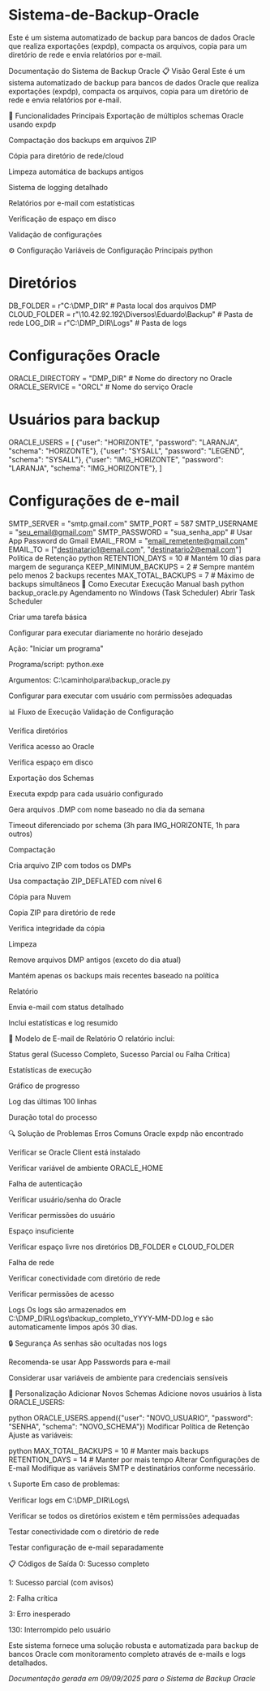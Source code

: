 # Sistema-de-Backup-Oracle
Este é um sistema automatizado de backup para bancos de dados Oracle que realiza exportações (expdp), compacta os arquivos, copia para um diretório de rede e envia relatórios por e-mail.

Documentação do Sistema de Backup Oracle
📋 Visão Geral
Este é um sistema automatizado de backup para bancos de dados Oracle que realiza exportações (expdp), compacta os arquivos, copia para um diretório de rede e envia relatórios por e-mail.

🎯 Funcionalidades Principais
Exportação de múltiplos schemas Oracle usando expdp

Compactação dos backups em arquivos ZIP

Cópia para diretório de rede/cloud

Limpeza automática de backups antigos

Sistema de logging detalhado

Relatórios por e-mail com estatísticas

Verificação de espaço em disco

Validação de configurações

⚙️ Configuração
Variáveis de Configuração Principais
python
# Diretórios
DB_FOLDER = r"C:\DMP_DIR"  # Pasta local dos arquivos DMP
CLOUD_FOLDER = r"\\10.42.92.192\Diversos\Eduardo\Backup"  # Pasta de rede
LOG_DIR = r"C:\DMP_DIR\Logs"  # Pasta de logs

# Configurações Oracle
ORACLE_DIRECTORY = "DMP_DIR"  # Nome do directory no Oracle
ORACLE_SERVICE = "ORCL"  # Nome do serviço Oracle

# Usuários para backup
ORACLE_USERS = [
    {"user": "HORIZONTE", "password": "LARANJA", "schema": "HORIZONTE"},
    {"user": "SYSALL", "password": "LEGEND", "schema": "SYSALL"},
    {"user": "IMG_HORIZONTE", "password": "LARANJA", "schema": "IMG_HORIZONTE"},
]

# Configurações de e-mail
SMTP_SERVER = "smtp.gmail.com"
SMTP_PORT = 587
SMTP_USERNAME = "seu_email@gmail.com"
SMTP_PASSWORD = "sua_senha_app"  # Usar App Password do Gmail
EMAIL_FROM = "email_remetente@gmail.com"
EMAIL_TO = ["destinatario1@email.com", "destinatario2@email.com"]
Política de Retenção
python
RETENTION_DAYS = 10  # Mantém 10 dias para margem de segurança
KEEP_MINIMUM_BACKUPS = 2  # Sempre mantém pelo menos 2 backups recentes
MAX_TOTAL_BACKUPS = 7  # Máximo de backups simultâneos
🚀 Como Executar
Execução Manual
bash
python backup_oracle.py
Agendamento no Windows (Task Scheduler)
Abrir Task Scheduler

Criar uma tarefa básica

Configurar para executar diariamente no horário desejado

Ação: "Iniciar um programa"

Programa/script: python.exe

Argumentos: C:\caminho\para\backup_oracle.py

Configurar para executar com usuário com permissões adequadas

📊 Fluxo de Execução
Validação de Configuração

Verifica diretórios

Verifica acesso ao Oracle

Verifica espaço em disco

Exportação dos Schemas

Executa expdp para cada usuário configurado

Gera arquivos .DMP com nome baseado no dia da semana

Timeout diferenciado por schema (3h para IMG_HORIZONTE, 1h para outros)

Compactação

Cria arquivo ZIP com todos os DMPs

Usa compactação ZIP_DEFLATED com nível 6

Cópia para Nuvem

Copia ZIP para diretório de rede

Verifica integridade da cópia

Limpeza

Remove arquivos DMP antigos (exceto do dia atual)

Mantém apenas os backups mais recentes baseado na política

Relatório

Envia e-mail com status detalhado

Inclui estatísticas e log resumido

📧 Modelo de E-mail de Relatório
O relatório inclui:

Status geral (Sucesso Completo, Sucesso Parcial ou Falha Crítica)

Estatísticas de execução

Gráfico de progresso

Log das últimas 100 linhas

Duração total do processo

🔍 Solução de Problemas
Erros Comuns
Oracle expdp não encontrado

Verificar se Oracle Client está instalado

Verificar variável de ambiente ORACLE_HOME

Falha de autenticação

Verificar usuário/senha do Oracle

Verificar permissões do usuário

Espaço insuficiente

Verificar espaço livre nos diretórios DB_FOLDER e CLOUD_FOLDER

Falha de rede

Verificar conectividade com diretório de rede

Verificar permissões de acesso

Logs
Os logs são armazenados em C:\DMP_DIR\Logs\backup_completo_YYYY-MM-DD.log e são automaticamente limpos após 30 dias.

🔒 Segurança
As senhas são ocultadas nos logs

Recomenda-se usar App Passwords para e-mail

Considerar usar variáveis de ambiente para credenciais sensíveis

📝 Personalização
Adicionar Novos Schemas
Adicione novos usuários à lista ORACLE_USERS:

python
ORACLE_USERS.append({"user": "NOVO_USUARIO", "password": "SENHA", "schema": "NOVO_SCHEMA"})
Modificar Política de Retenção
Ajuste as variáveis:

python
MAX_TOTAL_BACKUPS = 10  # Manter mais backups
RETENTION_DAYS = 14     # Manter por mais tempo
Alterar Configurações de E-mail
Modifique as variáveis SMTP e destinatários conforme necessário.

📞 Suporte
Em caso de problemas:

Verificar logs em C:\DMP_DIR\Logs\

Verificar se todos os diretórios existem e têm permissões adequadas

Testar conectividade com o diretório de rede

Testar configuração de e-mail separadamente

📋 Códigos de Saída
0: Sucesso completo

1: Sucesso parcial (com avisos)

2: Falha crítica

3: Erro inesperado

130: Interrompido pelo usuário

Este sistema fornece uma solução robusta e automatizada para backup de bancos Oracle com monitoramento completo através de e-mails e logs detalhados.

*Documentação gerada em 09/09/2025 para o Sistema de Backup Oracle*

